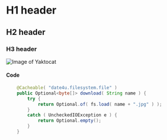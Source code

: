# H1 header
## H2 header
### H3 header
![Image of Yaktocat](https://octodex.github.com/images/yaktocat.png)
#### Code   
``` java
    @Cacheable( "date4u.filesystem.file" )
    public Optional<byte[]> download( String name ) {
        try {
            return Optional.of( fs.load( name + ".jpg" ) );
        }
        catch ( UncheckedIOException e ) {
            return Optional.empty();
        }
    }
```
